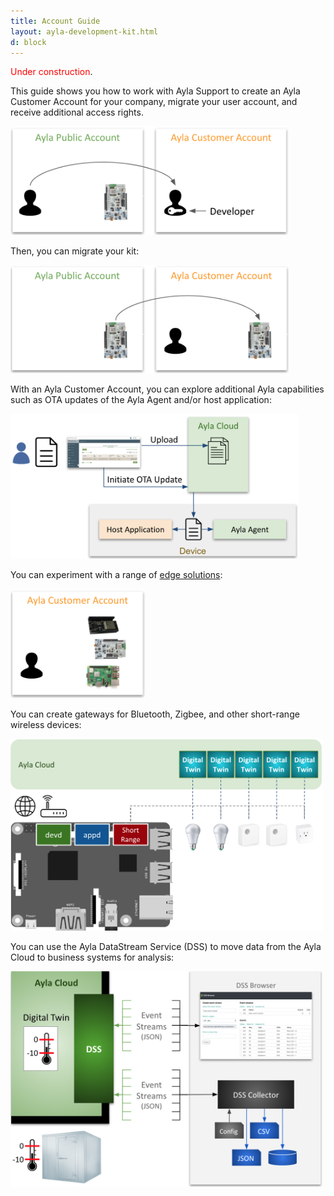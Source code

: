 ```yaml
---
title: Account Guide
layout: ayla-development-kit.html
d: block
---
```


<span style="color:red;">Under construction</span>.

This guide shows you how to work with Ayla Support to create an Ayla Customer Account for your company, migrate your user account, and receive additional access rights. 

<img src="migrate-user.png" width="446">

Then, you can migrate your kit:

<img src="migrate-kit.png" width="446">

With an Ayla Customer Account, you can explore additional Ayla capabilities such as OTA updates of the Ayla Agent and/or host application:

<img src="ota-update.png" width="460">

You can experiment with a range of [edge solutions](/devices):

<img src="additional-solutions.png" width="216">

You can create gateways for Bluetooth, Zigbee, and other short-range wireless devices:

<img src="ayla-linux-gw-agent.png" width="500">

You can use the Ayla DataStream Service (DSS) to move data from the Ayla Cloud to business systems for analysis:

<img src="dss.png" width="500">


